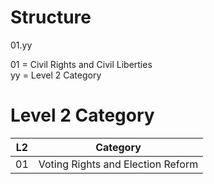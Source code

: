 # Structure
01.yy

01 = Civil Rights and Civil Liberties<br>
yy = Level 2 Category<br>


# Level 2 Category

| L2 |Category                                                |
|----|--------------------------------------------------------|
| 01 |Voting Rights and Election Reform                       |

